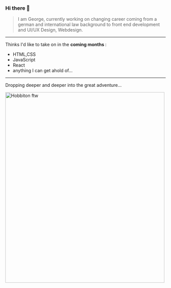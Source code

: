 ### Hi there 👋

> I am George, currently working on changing career coming from a german and international law background to front end development and UI/UX Design, Webdesign. 

--- 

Thinks I'd like to take on in the <b> coming months </b>:
- HTML,CSS
- JavaScript
- React
- anything I can get ahold of...

---

Dropping deeper and deeper into the great adventure...

<img src="https://images.unsplash.com/photo-1590002893558-64f0d58dcca4?ixlib=rb-1.2.1&ixid=MnwxMjA3fDB8MHxwaG90by1wYWdlfHx8fGVufDB8fHx8&auto=format&fit=crop&w=687&q=80" width="500" height="600" alt="Hobbiton ftw">

